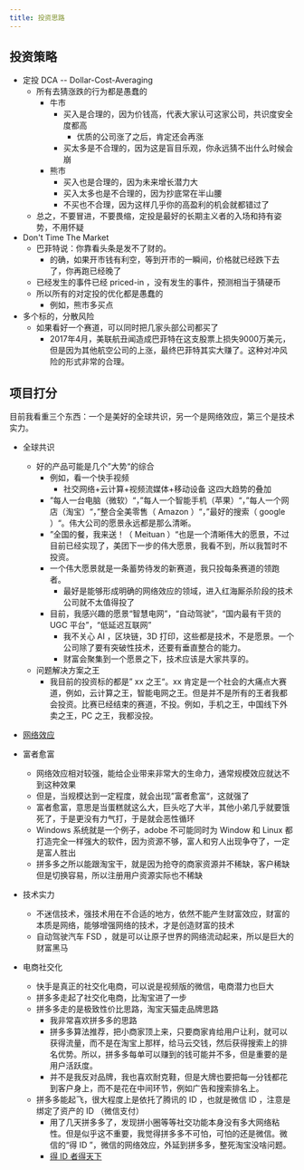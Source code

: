 ```yaml
---
title: 投资思路
---
```


## 投资策略
  - 定投 DCA -- Dollar-Cost-Averaging
    - 所有去猜涨跌的行为都是愚蠢的
      - 牛市
        - 买入是合理的，因为价钱高，代表大家认可这家公司，共识度安全度都高
          - 优质的公司涨了之后，肯定还会再涨
        - 买太多是不合理的，因为这是盲目乐观，你永远猜不出什么时候会崩
      - 熊市
        - 买入也是合理的，因为未来增长潜力大
        - 买入太多也是不合理的，因为抄底常在半山腰
        - 不买也不合理，因为这样几乎你的高盈利的机会就都错过了
    - 总之，不要冒进，不要畏缩，定投是最好的长期主义者的入场和持有姿势，不用怀疑
  - Don't Time The Market
    - 巴菲特说：你靠看头条是发不了财的。
      - 的确，如果开市钱有利空，等到开市的一瞬间，价格就已经跌下去了，你再跑已经晚了
    - 已经发生的事件已经 priced-in ，没有发生的事件，预测相当于猜硬币
    - 所以所有的对定投的优化都是愚蠢的
      - 例如，熊市多买点
  - 多个标的，分散风险
    - 如果看好一个赛道，可以同时把几家头部公司都买了
      - 2017年4月，美联航丑闻造成巴菲特在这支股票上损失9000万美元，但是因为其他航空公司的上涨，最终巴菲特其实大赚了。这种对冲风险的形式非常的合理。


## 项目打分

目前我看重三个东西：一个是美好的全球共识，另一个是网络效应，第三个是技术实力。

- 全球共识
  - 好的产品可能是几个”大势“的综合
    - 例如，看一个快手视频
      - 社交网络+云计算+视频流媒体+移动设备 这四大趋势的叠加
    - ”每人一台电脑（微软）“，”每人一个智能手机（苹果）“，”每人一个网店（淘宝）“，”整合全美零售（ Amazon ）“，”最好的搜索（ google ）“。伟大公司的愿景永远都是那么清晰。
    - ”全国的餐，我来送！（ Meituan ）“也是一个清晰伟大的愿景，不过目前已经实现了，美团下一步的伟大愿景，我看不到，所以我暂时不投资。
    - 一个伟大愿景就是一条蓄势待发的新赛道，我只投每条赛道的领跑者。
      - 最好是能够形成明确的网络效应的领域，进入红海厮杀阶段的技术公司就不太值得投了
    - 目前，我感兴趣的愿景“智慧电网”，“自动驾驶”，“国内最有干货的 UGC 平台”，“低延迟互联网”
      - 我不关心 AI ，区块链，3D 打印，这些都是技术，不是愿景。一个公司除了要有突破性技术，还要有垂直整合的能力。
      - 财富会聚集到一个愿景之下，技术应该是大家共享的。
  - 问题解决方案之王
    - 我目前的投资标的都是” xx 之王“。xx 肯定是一个社会的大痛点大赛道，例如，云计算之王，智能电网之王。但是并不是所有的王者我都会投资。比赛已经结束的赛道，不投。例如，手机之王，中国线下外卖之王，PC 之王，我都没投。

- [网络效应](network-effect)

- 富者愈富
  - 网络效应相对较强，能给企业带来非常大的生命力，通常规模效应就达不到这种效果
  - 但是，当规模达到一定程度，就会出现”富者愈富“，这就强了
  - 富者愈富，意思是当蛋糕就这么大，巨头吃了大半，其他小弟几乎就要饿死了，于是更没有力气打，于是就会恶性循环
  - Windows 系统就是一个例子，adobe 不可能同时为 Window 和 Linux 都打造完全一样强大的软件，因为资源不够，富人和穷人出现争夺了，一定是富人胜出
  - 拼多多之所以能跟淘宝干，就是因为抢夺的商家资源并不稀缺，客户稀缺但是切换容易，所以注册用户资源实际也不稀缺
- 技术实力
  - 不迷信技术，强技术用在不合适的地方，依然不能产生财富效应，财富的本质是网络，能够增强网络的技术，才是创造财富的技术
  - 自动驾驶汽车 FSD ，就是可以让原子世界的网络流动起来，所以是巨大的财富黑马
- 电商社交化
  - 快手是真正的社交化电商，可以说是视频版的微信，电商潜力也巨大
  - 拼多多走起了社交化电商，比淘宝进了一步
  - 拼多多走的是极致性价比思路，淘宝天猫走品牌思路
    - 我非常喜欢拼多多的思路
    - 拼多多算法推荐，把小商家顶上来，只要商家肯给用户让利，就可以获得流量，而不是在淘宝上那样，给马云交钱，然后获得搜索上的排名优势。所以，拼多多每单可以赚到的钱可能并不多，但是重要的是用户活跃度。
    - 并不是我反对品牌，我也喜欢耐克鞋，但是大牌也要把每一分钱都花到客户身上，而不是花在中间环节，例如广告和搜索排名上。
  - 拼多多能起飞，很大程度上是依托了腾讯的 ID ，也就是微信 ID ，注意是绑定了资产的 ID （微信支付）
    - 用了几天拼多多了，发现拼小圈等等社交功能本身没有多大网络粘性。但是似乎这不重要，我觉得拼多多不可怕，可怕的还是微信。微信的“得 ID ”，微信的网络效应，外延到拼多多，整死淘宝没啥问题。
    - [得 ID 者得天下](network-effect)
